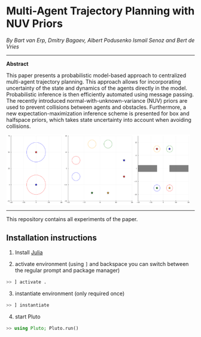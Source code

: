 # Multi-Agent Trajectory Planning with NUV Priors
*By Bart van Erp, Dmitry Bagaev, Albert Podusenko Ismail Senoz and Bert de Vries*

---
**Abstract**

This paper presents a probabilistic model-based approach to centralized multi-agent trajectory planning. This approach allows for incorporating uncertainty of the state and dynamics of the agents directly in the model. Probabilistic inference is then efficiently automated using message passing. The recently introduced normal-with-unknown-variance (NUV) priors are used to prevent collisions between agents and obstacles. Furthermore, a new expectation-maximization inference scheme is presented for box and halfspace priors, which takes state uncertainty into account when avoiding collisions.


<div style="display: flex; align-items: center; flex-wrap: nowrap; flex-direction: row; width: 100%"><img src="exports/switching_positions.gif" width="30%"/><img src="exports/crossroads.gif" width="37.5%"/><img src="exports/door.gif" width="30%"/>
</div>

---
This repository contains all experiments of the paper.

## Installation instructions
1. Install [Julia](https://julialang.org/)

2. activate environment (using `]` and backspace you can switch between the regular prompt and package manager)
```julia
>> ] activate .
```

3. instantiate environment (only required once)
```julia
>> ] instantiate
```

4. start Pluto
```julia
>> using Pluto; Pluto.run()
```
